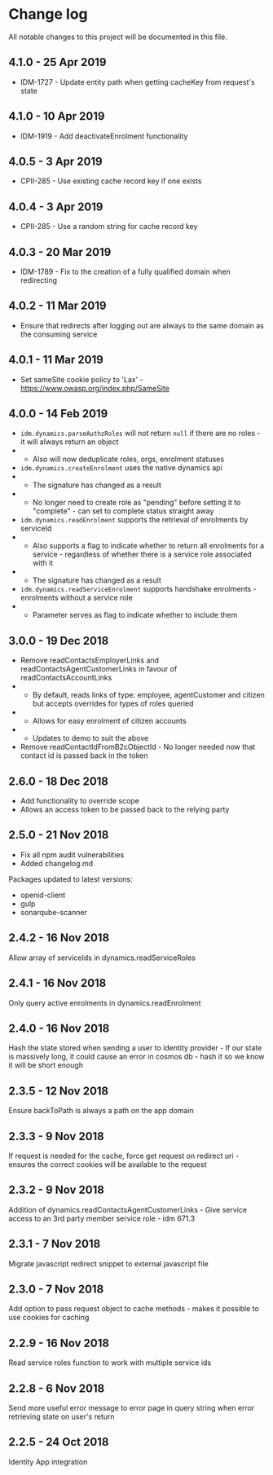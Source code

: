 # Change log

All notable changes to this project will be documented in this file. 

## 4.1.0 - 25 Apr 2019
- IDM-1727 - Update entity path when getting cacheKey from request's state

## 4.1.0 - 10 Apr 2019
- IDM-1919 - Add deactivateEnrolment functionality

## 4.0.5 - 3 Apr 2019
- CPII-285 - Use existing cache record key if one exists

## 4.0.4 - 3 Apr 2019
- CPII-285 - Use a random string for cache record key

## 4.0.3 - 20 Mar 2019
- IDM-1789 - Fix to the creation of a fully qualified domain when redirecting

## 4.0.2 - 11 Mar 2019
- Ensure that redirects after logging out are always to the same domain as the consuming service

## 4.0.1 - 11 Mar 2019
- Set sameSite cookie policy to 'Lax' - https://www.owasp.org/index.php/SameSite

## 4.0.0 - 14 Feb 2019
- `idm.dynamics.parseAuthzRoles` will not return `null` if there are no roles - it will always return an object
- - Also will now deduplicate roles, orgs, enrolment statuses
- `idm.dynamics.createEnrolment` uses the native dynamics api
- - The signature has changed as a result
- - No longer need to create role as "pending" before setting it to "complete" - can set to complete status straight away 
- `idm.dynamics.readEnrolment` supports the retrieval of enrolments by serviceId
- - Also supports a flag to indicate whether to return all enrolments for a service - regardless of whether there is a service role associated with it
- - The signature has changed as a result
- `idm.dynamics.readServiceEnrolment` supports handshake enrolments - enrolments without a service role
- - Parameter serves as flag to indicate whether to include them

## 3.0.0 - 19 Dec 2018
- Remove readContactsEmployerLinks and readContactsAgentCustomerLinks in favour of readContactsAccountLinks
- - By default, reads links of type: employee, agentCustomer and citizen but accepts overrides for types of roles queried
- - Allows for easy enrolment of citizen accounts 
- - Updates to demo to suit the above
- Remove readContactIdFromB2cObjectId - No longer needed now that contact id is passed back in the token

## 2.6.0 - 18 Dec 2018
- Add functionality to override scope
- Allows an access token to be passed back to the relying party

## 2.5.0 - 21 Nov 2018
- Fix all npm audit vulnerabilities
- Added changelog.md

Packages updated to latest versions:
- openid-client
- gulp
- sonarqube-scanner

## 2.4.2 - 16 Nov 2018
Allow array of serviceIds in dynamics.readServiceRoles

## 2.4.1 - 16 Nov 2018
Only query active enrolments in dynamics.readEnrolment

## 2.4.0 - 16 Nov 2018
Hash the state stored when sending a user to identity provider - If our state is massively long, it could cause an error in cosmos db - hash it so we know it will be short enough

## 2.3.5 - 12 Nov 2018
Ensure backToPath is always a path on the app domain

## 2.3.3 - 9 Nov 2018
If request is needed for the cache, force get request on redirect uri - ensures the correct cookies will be available to the request

## 2.3.2 - 9 Nov 2018
Addition of dynamics.readContactsAgentCustomerLinks - Give service access to an 3rd party member service role - idm 671.3

## 2.3.1 - 7 Nov 2018
Migrate javascript redirect snippet to external javascript file

## 2.3.0 - 7 Nov 2018
Add option to pass request object to cache methods - makes it possible to use cookies for caching

## 2.2.9 - 16 Nov 2018
Read service roles function to work with multiple service ids

## 2.2.8 - 6 Nov 2018
Send more useful error message to error page in query string when error retrieving state on user's return

## 2.2.5 - 24 Oct 2018
Identity App integration
